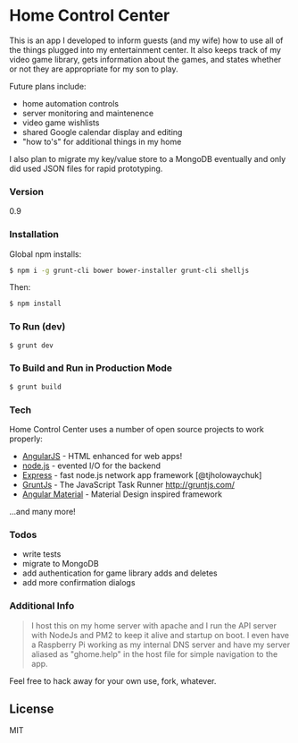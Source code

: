 # Home Control Center

This is an app I developed to inform guests (and my wife) how to use all of the things plugged into my entertainment center.
It also keeps track of my video game library, gets information about the games, and states whether or not they are
appropriate for my son to play.

Future plans include:
  - home automation controls
  - server monitoring and maintenence
  - video game wishlists
  - shared Google calendar display and editing
  - "how to's" for additional things in my home

I also plan to migrate my key/value store to a MongoDB eventually and only did used JSON files for rapid prototyping.

### Version
0.9

### Installation
Global npm installs:

```sh
$ npm i -g grunt-cli bower bower-installer grunt-cli shelljs
```
Then:
```sh
$ npm install
```
### To Run (dev)
```sh
$ grunt dev
```

### To Build and Run in Production Mode
```sh
$ grunt build
```

### Tech

Home Control Center uses a number of open source projects to work properly:

* [AngularJS](https://github.com/angular/angular.js) - HTML enhanced for web apps!
* [node.js](https://github.com/nodejs/node) - evented I/O for the backend
* [Express](https://github.com/expressjs/express) - fast node.js network app framework [@tjholowaychuk]
* [GruntJs](https://github.com/gruntjs/grunt) - The JavaScript Task Runner http://gruntjs.com/
* [Angular Material](https://github.com/angular/material) - Material Design inspired framework

...and many more!
### Todos

 - write tests
 - migrate to MongoDB
 - add authentication for game library adds and deletes
 - add more confirmation dialogs

### Additional Info
>I host this on my home server with apache and I run the API server
>with NodeJs and PM2 to keep it alive and startup on boot.
>I even have a Raspberry Pi working as my internal DNS server
>and have my server aliased as "ghome.help" in the host file
>for simple navigation to the app.

Feel free to hack away for your own use, fork, whatever.

License
----

MIT
